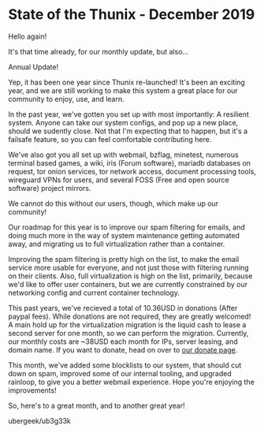# State of the Thunix - December 2019

Hello again!

It's that time already, for our monthly update, but also...

Annual Update!

Yep, it has been one year since Thunix re-launched!  It's been an exciting year, and we are still working to make this system a great place for our community to enjoy, use, and learn.

In the past year, we've gotten you set up with most importantly:  A resilient system.  Anyone can take our system configs, and pop up a new place, should we sudently close.  Not that I'm expecting that to happen, but it's a failsafe feature, so you can feel comfortable contributing here.

We've also got you all set up with webmail, bzflag, minetest, numerous terminal based games, a wiki, iris (Forum software), mariadb databases on request, tor onion services, tor network access, document processing tools, wireguard VPNs for users, and several FOSS (Free and open source software) project mirrors.

We cannot do this without our users, though, which make up our community!

Our roadmap for this year is to improve our spam filtering for emails, and doing much more in the way of system maintenance getting automated away, and migrating us to full virtualization rather than a container.

Improving the spam filtering is pretty high on the list, to make the email service more usable for everyone, and not just those with filtering running on their clients.  Also, full virtualization is high on the list, primarily, because we'd like to offer user containers, but we are currently constrained by our networking config and current container technology.

This past years, we've recieved a total of 10.36USD in donations (After paypal fees).  While donations are not required, they are greatly welcomed!  A main hold up for the virtualization migration is the liquid cash to lease a second server for one month, so we can perform the migration.  Currently, our monthly costs are ~38USD each month for IPs, server leasing, and domain name.  If you want to donate, head on over to [our donate page](/donate).

This month, we've added some blocklists to our system, that should cut down on spam, improved some of our internal tooling, and upgraded rainloop, to give you a better webmail experience.  Hope you're enjoying the improvements!

So, here's to a great month, and to another great year!

ubergeek/ub3g33k
